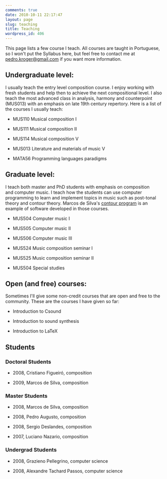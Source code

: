 ```yaml
---
comments: true
date: 2010-10-11 22:17:47
layout: page
slug: teaching
title: Teaching
wordpress_id: 406
---
```


This page lists a few course I teach. All courses are taught in Portuguese, so I won't put the Syllabus here, but feel free to contact me at [pedro.kroger@gmail.com](mailto:pedro.kroger@gmail.com) if you want more information.


## Undergraduate level:


I usually teach the entry level composition course. I enjoy working with fresh students and help then to achieve the next compositional level. I also teach the most advanced class in analysis, harmony and counterpoint (MUS013) with an emphasis on late 19th century repertory. Here is a list of the courses I usually teach:



	
  * MUS110 Musical composition I

	
  * MUS111 Musical composition II

	
  * MUS114 Musical composition V

	
  * MUS013 Literature and materials of music V

	
  * MATA56 Programming languages paradigms




## Graduate level:


I teach both master and PhD students with emphasis on composition and computer music. I teach how the students can use computer programming to learn and implement topics in music such as post-tonal theory and contour theory. Marcos de Silva's [contour program](http://genos.mus.br/villa-lobos/contour-module/) is an example of software developed in those courses.



	
  * MUS504 Computer music I

	
  * MUS505 Computer music II

	
  * MUS506 Computer music III

	
  * MUS524 Music composition seminar I

	
  * MUS525 Music composition seminar II

	
  * MUS504 Special studies




## Open (and free) courses:


Sometimes I'll give some non-credit courses that are open and free to the community. These are the courses I have given so far:



	
  * Introduction to Csound

	
  * Introduction to sound synthesis

	
  * Introduction to LaTeX




## Students




### Doctoral Students





	
  * 2008, Cristiano Figueiró, composition

	
  * 2009, Marcos de Silva, composition




### Master Students





	
  * 2008, Marcos de Silva, composition

	
  * 2008, Pedro Augusto, composition

	
  * 2008, Sergio Deslandes, composition

	
  * 2007, Luciano Nazario, composition




### Undergrad Students





	
  * 2008, Grazieno Pellegrino, computer science

	
  * 2008, Alexandre Tachard Passos, computer science


